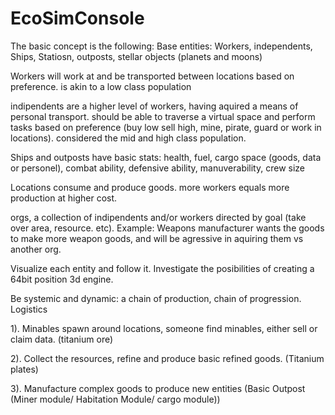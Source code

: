 # EcoSimConsole
 
The basic concept is the following: 
Base entities: Workers, independents, Ships, Statiosn, outposts, stellar objects (planets and moons)

Workers will work at and be transported between locations based on preference. is akin to a low class population

indipendents are a higher level of workers, having aquired a means of personal transport. should be able to traverse a virtual space and perform tasks based on preference (buy low sell high, mine, pirate, guard or work in locations). considered the mid and high class population.

Ships and outposts have basic stats: health, fuel, cargo space (goods, data or personel), combat ability, defensive ability, manuverability, crew size

Locations consume and produce goods. more workers equals more production at higher cost.

orgs, a collection of indipendents and/or workers directed by goal (take over area, resource. etc).
Example: Weapons manufacturer wants the goods to make more weapon goods, and will be agressive in aquiring them vs another org.

Visualize each entity and follow it.
Investigate the posibilities of creating a 64bit position 3d engine. 


Be systemic and dynamic: a chain of production, chain of progression. 
Logistics

1). Minables spawn around locations, someone find minables, either sell or claim data. (titanium ore)

2). Collect the resources, refine and produce basic refined goods. (Titanium plates)

3). Manufacture complex goods to produce new entities (Basic Outpost (Miner module/ Habitation Module/ cargo module))
